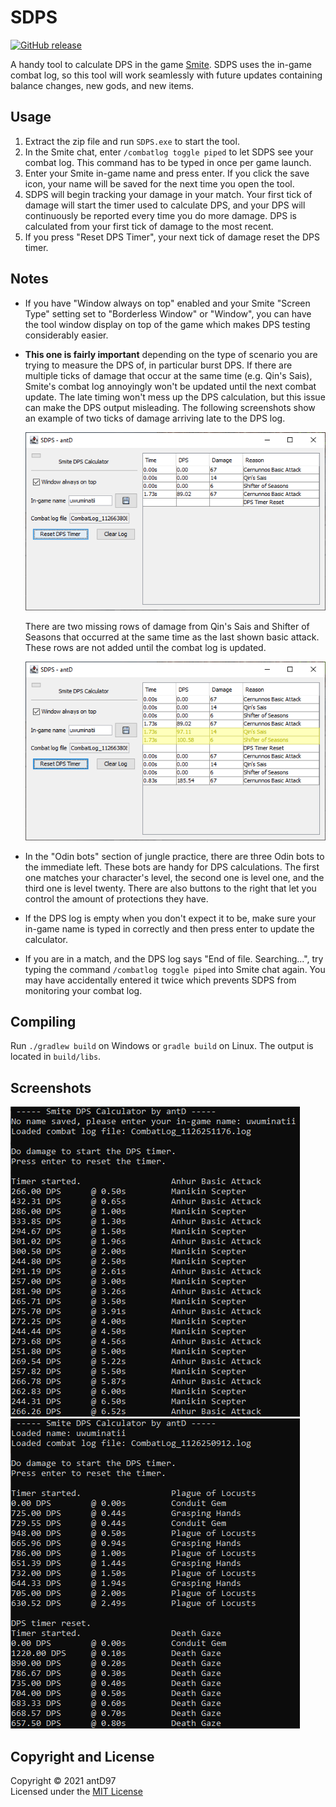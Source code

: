 # SDPS

[![GitHub release](https://img.shields.io/github/downloads/antD97/SDPS/v2.0/total)](https://github.com/antD97/SmiteDPS/releases/tag/v2.0)

A handy tool to calculate DPS in the game [Smite](https://smitegame.com/). SDPS uses the in-game
combat log, so this tool will work seamlessly with future updates containing balance changes, new
gods, and new items.

## Usage

1. Extract the zip file and run `SDPS.exe` to start the tool.
2. In the Smite chat, enter `/combatlog toggle piped` to let SDPS see your combat log. This command
   has to be typed in once per game launch.
3. Enter your Smite in-game name and press enter. If you click the save icon, your name will be
   saved for the next time you open the tool.
4. SDPS will begin tracking your damage in your match. Your first tick of damage will start the 
   timer used to calculate DPS, and your DPS will continuously be reported every time you do more
   damage. DPS is calculated from your first tick of damage to the most recent.
5. If you press "Reset DPS Timer", your next tick of damage reset the DPS timer.

## Notes

- If you have "Window always on top" enabled and your Smite "Screen Type" setting set to "Borderless
  Window" or "Window", you can have the tool window display on top of the game which makes DPS
  testing considerably easier.

- **This one is fairly important** depending on the type of scenario you are trying to measure the
  DPS of, in particular burst DPS. If there are multiple ticks of damage that occur at the same time
  (e.g. Qin's Sais), Smite's combat log annoyingly won't be updated until the next combat update.
  The late timing won't mess up the DPS calculation, but this issue can make the DPS output
  misleading. The following screenshots show an example of two ticks of damage arriving late to the
  DPS log.

  ![Screenshot 3](pics/screenshot3.png)
  
  There are two missing rows of damage from Qin's Sais and Shifter of Seasons that occurred at the
  same time as the last shown basic attack. These rows are not added until the combat log is
  updated.

  ![Screenshot 4](pics/screenshot4.png)

- In the "Odin bots" section of jungle practice, there are three Odin bots to the immediate left.
  These bots are handy for DPS calculations. The first one matches your character's level, the
  second one is level one, and the third one is level twenty. There are also buttons to the right
  that let you control the amount of protections they have.

- If the DPS log is empty when you don't expect it to be, make sure your in-game name is typed in
  correctly and then press enter to update the calculator.

- If you are in a match, and the DPS log says "End of file. Searching...", try typing the command
  `/combatlog toggle piped` into Smite chat again. You may have accidentally entered it twice which
  prevents SDPS from monitoring your combat log.

## Compiling

Run `./gradlew build` on Windows or `gradle build` on Linux. The output is located in `build/libs`.

## Screenshots

[![Screenshot 1](pics/screenshot1.png)](pics/screenshot1.png) [![Screenshot 2](pics/screenshot2.png)](pics/screenshot2.png)

## Copyright and License

Copyright © 2021 antD97  
Licensed under the [MIT License](LICENSE)
